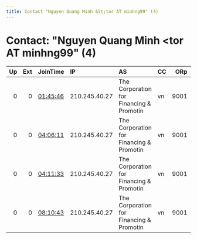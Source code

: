 ```yaml
---
title: Contact "Nguyen Quang Minh &lt;tor AT minhng99" (4)
---
```


# Contact: "Nguyen Quang Minh &lt;tor AT minhng99" (4)

|   Up |   Ext | JoinTime                                                                                            | IP            | AS                                           | CC   |   ORp |   Dirp | OS    | Version   | Nickname   |   eFamMembers |
|-----:|------:|:----------------------------------------------------------------------------------------------------|:--------------|:---------------------------------------------|:-----|------:|-------:|:------|:----------|:-----------|--------------:|
|    0 |     0 | [01:45:46](https://metrics.torproject.org/rs.html#details/EA880E4390B6B8B5EA248CA4E57A4E13513216FC) | 210.245.40.27 | The Corporation for Financing &amp; Promotin | vn   |  9001 |   9030 | Linux | 0.4.4.5   | FreshRelay |             1 |
|    0 |     0 | [04:06:11](https://metrics.torproject.org/rs.html#details/60C31081BD40C7D04AD55566FCC07156F6646FCD) | 210.245.40.27 | The Corporation for Financing &amp; Promotin | vn   |  9001 |   9030 | Linux | 0.4.4.5   | FreshRelay |             1 |
|    0 |     0 | [04:11:33](https://metrics.torproject.org/rs.html#details/0BE1B1B14F6CB8D1E5DF9D1FB4FB3477CAACA712) | 210.245.40.27 | The Corporation for Financing &amp; Promotin | vn   |  9001 |   9030 | Linux | 0.4.4.5   | FreshRelay |             1 |
|    0 |     0 | [08:10:43](https://metrics.torproject.org/rs.html#details/6C990598735C2F3A3BE17DCDEC12D1186DED56F7) | 210.245.40.27 | The Corporation for Financing &amp; Promotin | vn   |  9001 |   9030 | Linux | 0.4.4.5   | FreshRelay |             1 |
